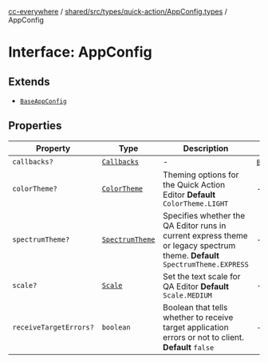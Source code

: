 [cc-everywhere](../../../../../../index.md) / [shared/src/types/quick-action/AppConfig.types](../index.md) / AppConfig

# Interface: AppConfig

## Extends

- [`BaseAppConfig`](../../../DesignConfig.types/interfaces/BaseAppConfig.md)

## Properties

| Property | Type | Description | Inherited from |
| ------ | ------ | ------ | ------ |
| `callbacks?` | [`Callbacks`](../../../Callbacks.types/interfaces/Callbacks.md) | - | [`BaseAppConfig`](../../../DesignConfig.types/interfaces/BaseAppConfig.md).`callbacks` |
| `colorTheme?` | [`ColorTheme`](../../../AppConfig.types/enumerations/ColorTheme.md) | Theming options for the Quick Action Editor **Default** `ColorTheme.LIGHT` | - |
| `spectrumTheme?` | [`SpectrumTheme`](../../../AppConfig.types/enumerations/SpectrumTheme.md) | Specifies whether the QA Editor runs in current express theme or legacy spectrum theme. **Default** `SpectrumTheme.EXPRESS` | - |
| `scale?` | [`Scale`](../../../AppConfig.types/enumerations/Scale.md) | Set the text scale for QA Editor **Default** `Scale.MEDIUM` | - |
| `receiveTargetErrors?` | `boolean` | Boolean that tells whether to receive target application errors or not to client. **Default** `false` | - |
